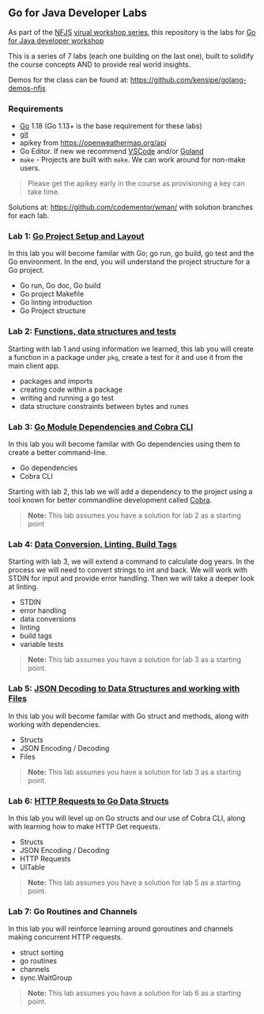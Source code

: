## Go for Java Developer Labs

As part of the [NFJS](https://nofluffjuststuff.com/) [virual workshop series](https://nofluffjuststuff.com/virtual-workshops), this repository is the labs for [Go for Java developer workshop](https://nofluffjuststuff.com/virtual-workshops/180/golang_for_java_developers)

This is a series of 7 labs (each one building on the last one), built to solidify the course concepts AND to provide real world insights.

Demos for the class can be found at: https://github.com/kensipe/golang-demos-nfjs

### Requirements

* [Go](https://go.dev/doc/install) 1.18 (Go 1.13+ is the base requirement for these labs)
* [git](https://git-scm.com/downloads)
* apikey from https://openweathermap.org/api 
* Go Editor.  If new we recommend [VSCode](https://code.visualstudio.com/) and/or [Goland](https://www.jetbrains.com/go/promo/)
* `make` - Projects are built with `make`.  We can work around for non-make users.

> Please get the apikey early in the course as provisioning a key can take time.

Solutions at: https://github.com/codementor/wman/ with solution branches for each lab.


### Lab 1:  [Go Project Setup and Layout](lab1.md)

In this lab you will become familar with Go; go run, go build, go test and the Go environment.  In the end, you will understand the project structure for a Go project. 

* Go run, Go doc, Go build
* Go project Makefile
* Go linting introduction
* Go Project structure

### Lab 2:  [Functions, data structures and tests](lab2.md)

Starting with lab 1 and using information we learned, this lab you will create a function in a package under `pkg`, create a test for it and use it from the main client app.

* packages and imports
* creating code within a package
* writing and running a go test
* data structure constraints between bytes and runes

### Lab 3: [Go Module Dependencies and Cobra CLI](lab3.md)

In this lab you will become familar with Go dependencies using them to create a better command-line.

* Go dependencies
* Cobra CLI

Starting with lab 2, this lab we will add a dependency to the project using a tool known for better commandline development called [Cobra](https://github.com/spf13/cobra).

> **Note:** This lab assumes you have a solution for lab 2 as a starting point

### Lab 4: [Data Conversion, Linting, Build Tags](lab4.md)

Starting with lab 3, we will extend a command to calculate dog years. In the process we will need to convert strings to int and back.  We will work with STDIN for input and provide error handling. Then we will take a deeper look at linting.

* STDIN
* error handling
* data conversions
* linting
* build tags
* variable tests

> **Note:** This lab assumes you have a solution for lab 3 as a starting point.

### Lab 5: [JSON Decoding to Data Structures and working with Files](lab5.md)

In this lab you will become familar with Go struct and methods, along with working with dependencies. 

* Structs 
* JSON Encoding / Decoding
* Files

> **Note:** This lab assumes you have a solution for lab 3 as a starting point.

### Lab 6: [HTTP Requests to Go Data Structs](lab6.md)

In this lab you will level up on Go structs and our use of Cobra CLI,  along with learning how to make HTTP Get requests.

* Structs 
* JSON Encoding / Decoding
* HTTP Requests
* UITable

> **Note:** This lab assumes you have a solution for lab 5 as a starting point.

### Lab 7: Go Routines and Channels

In this lab you will reinforce learning around goroutines and channels making concurrent HTTP requests. 

* struct sorting
* go routines
* channels
* sync.WaitGroup

> **Note:** This lab assumes you have a solution for lab 6 as a starting point.


